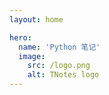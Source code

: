 ```yaml
---
layout: home

hero:
  name: 'Python 笔记'
  image:
    src: /logo.png
    alt: TNotes logo
---
```


<SidebarCard pending />
